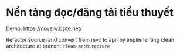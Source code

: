 # Nền tảng đọc/đăng tải tiểu thuyết
Demo: https://novelw.bsite.net/

Refactor source (and convert from mvc to api) by implementing clean architecture at branch: `clean-architecture`
